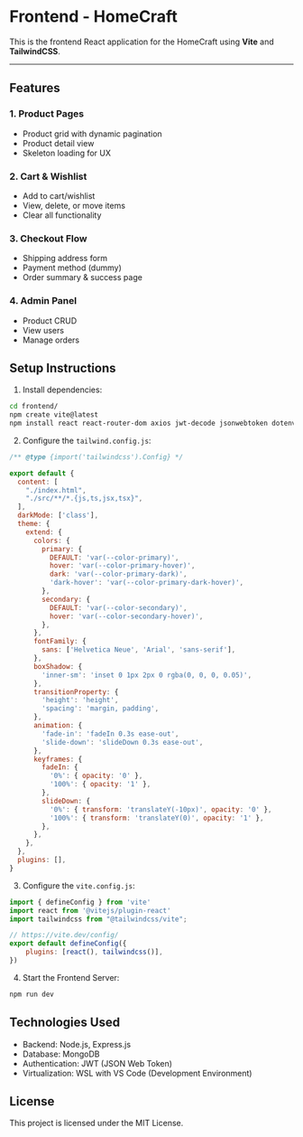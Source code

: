 # Frontend - HomeCraft

This is the frontend React application for the HomeCraft using **Vite** and **TailwindCSS**.

---

## Features

### 1. Product Pages
- Product grid with dynamic pagination
- Product detail view
- Skeleton loading for UX

### 2. Cart & Wishlist
- Add to cart/wishlist
- View, delete, or move items
- Clear all functionality

### 3. Checkout Flow
- Shipping address form
- Payment method (dummy)
- Order summary & success page

### 4. Admin Panel
- Product CRUD
- View users
- Manage orders

## Setup Instructions

1. Install dependencies:
```bash
cd frontend/
npm create vite@latest
npm install react react-router-dom axios jwt-decode jsonwebtoken dotenv bcryptjs tailwindcss lucide-react @tailwindcss/vite react-hot-toast react-google-recaptcha
```

2. Configure the `tailwind.config.js`:
```js
/** @type {import('tailwindcss').Config} */

export default {
  content: [
    "./index.html",
    "./src/**/*.{js,ts,jsx,tsx}",
  ],
  darkMode: ['class'],
  theme: {
    extend: {
      colors: {
        primary: {
          DEFAULT: 'var(--color-primary)',
          hover: 'var(--color-primary-hover)',
          dark: 'var(--color-primary-dark)',
          'dark-hover': 'var(--color-primary-dark-hover)',
        },
        secondary: {
          DEFAULT: 'var(--color-secondary)',
          hover: 'var(--color-secondary-hover)',
        },
      },
      fontFamily: {
        sans: ['Helvetica Neue', 'Arial', 'sans-serif'],
      },
      boxShadow: {
        'inner-sm': 'inset 0 1px 2px 0 rgba(0, 0, 0, 0.05)',
      },
      transitionProperty: {
        'height': 'height',
        'spacing': 'margin, padding',
      },
      animation: {
        'fade-in': 'fadeIn 0.3s ease-out',
        'slide-down': 'slideDown 0.3s ease-out',
      },
      keyframes: {
        fadeIn: {
          '0%': { opacity: '0' },
          '100%': { opacity: '1' },
        },
        slideDown: {
          '0%': { transform: 'translateY(-10px)', opacity: '0' },
          '100%': { transform: 'translateY(0)', opacity: '1' },
        },
      },
    },
  },
  plugins: [],
}
```

3. Configure the `vite.config.js`:
```js
import { defineConfig } from 'vite'
import react from '@vitejs/plugin-react'
import tailwindcss from "@tailwindcss/vite";

// https://vite.dev/config/
export default defineConfig({
    plugins: [react(), tailwindcss()],
})
```

4. Start the Frontend Server:
```bash
npm run dev
```

## Technologies Used

- Backend: Node.js, Express.js
- Database: MongoDB
- Authentication: JWT (JSON Web Token)
- Virtualization: WSL with VS Code (Development Environment)

## License
This project is licensed under the MIT License.